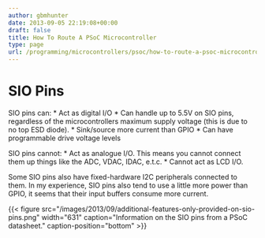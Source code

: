 ```yaml
---
author: gbmhunter
date: 2013-09-05 22:19:08+00:00
draft: false
title: How To Route A PSoC Microcontroller
type: page
url: /programming/microcontrollers/psoc/how-to-route-a-psoc-microcontroller
---
```


# SIO Pins

SIO pins can:  * Act as digital I/O  * Can handle up to 5.5V on SIO pins, regardless of the microcontrollers maximum supply voltage (this is due to no top ESD diode).  * Sink/source more current than GPIO  * Can have programmable drive voltage levels

SIO pins cannot:  * Act as analogue I/O. This means you cannot connect them up things like the ADC, VDAC, IDAC, e.t.c.  * Cannot act as LCD I/O.

Some SIO pins also have fixed-hardware I2C peripherals connected to them. In my experience, SIO pins also tend to use a little more power than GPIO, it seems that their input buffers consume more current.

{{< figure src="/images/2013/09/additional-features-only-provided-on-sio-pins.png" width="631" caption="Information on the SIO pins from a PSoC datasheet." caption-position="bottom" >}}
